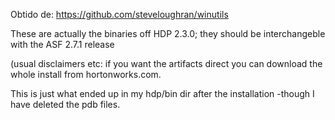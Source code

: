 
Obtido de: https://github.com/steveloughran/winutils

These are actually the binaries off HDP 2.3.0; they should be interchangeble with the ASF 2.7.1 release

(usual disclaimers etc: if you want the artifacts direct you can download the whole install from hortonworks.com.

This is just what ended up in my hdp/bin dir after the installation -though I have deleted the pdb files.
